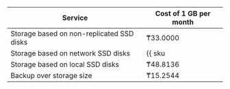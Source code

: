 | Service                                              | Cost of 1 GB per month                                    |
|------------------------------------------------------|-----------------------------------------------------------|
| Storage based on non-replicated SSD disks            | ₸33.0000                                                  |
| Storage based on network SSD disks                   | {{ sku|KZT|mdb.cluster.network-nvme.redis|month|string }} |
| Storage based on local SSD disks                     | ₸48.8136                                                  |
|Backup over storage size                              | ₸15.2544                                                  |

